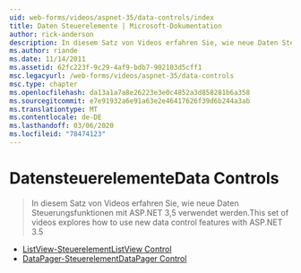 ```yaml
---
uid: web-forms/videos/aspnet-35/data-controls/index
title: Daten Steuerelemente | Microsoft-Dokumentation
author: rick-anderson
description: In diesem Satz von Videos erfahren Sie, wie neue Daten Steuerungsfunktionen mit ASP.NET 3,5 verwendet werden.
ms.author: riande
ms.date: 11/14/2011
ms.assetid: 62fc223f-9c29-4af9-bdb7-902103d5cff1
msc.legacyurl: /web-forms/videos/aspnet-35/data-controls
msc.type: chapter
ms.openlocfilehash: da13a1a7a8e26223e3e0c4852a3d858281b6a358
ms.sourcegitcommit: e7e91932a6e91a63e2e46417626f39d6b244a3ab
ms.translationtype: MT
ms.contentlocale: de-DE
ms.lasthandoff: 03/06/2020
ms.locfileid: "78474123"
---
```

# <a name="data-controls"></a><span data-ttu-id="9e715-103">Datensteuerelemente</span><span class="sxs-lookup"><span data-stu-id="9e715-103">Data Controls</span></span>

> <span data-ttu-id="9e715-104">In diesem Satz von Videos erfahren Sie, wie neue Daten Steuerungsfunktionen mit ASP.NET 3,5 verwendet werden.</span><span class="sxs-lookup"><span data-stu-id="9e715-104">This set of videos explores how to use new data control features with ASP.NET 3.5</span></span>

- [<span data-ttu-id="9e715-105">ListView-Steuerelement</span><span class="sxs-lookup"><span data-stu-id="9e715-105">ListView Control</span></span>](the-listview-control.md)
- [<span data-ttu-id="9e715-106">DataPager-Steuerelement</span><span class="sxs-lookup"><span data-stu-id="9e715-106">DataPager Control</span></span>](the-datapager-control.md)
